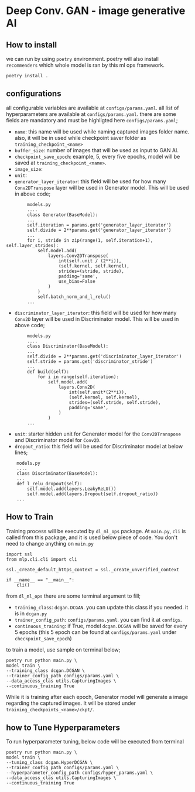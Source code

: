 # Deep Conv. GAN - image generative AI

## How to install

we can run by using `poetry` environment. poetry will also install `recommenders` which whole model is ran by this ml ops framework.
```
poetry install .
```

## configurations
all configurable variables are available at `configs/params.yaml`.
all list of hyperparameters are available at `configs/params.yaml`.
there are some fields are mandatory and must be highligted here `configs/params.yaml`;
- `name`: this name will be used while naming captured images folder name. 
also, it will be in used while checkpoint saver folder as `training_checkpoint_<name>`
- `buffer_size`: number of images that will be used as input to GAN AI.
- `checkpoint_save_epoch`: example, 5, every five epochs, model will be saved at `training_checkpoint_<name>`. 
- `image_size`:
- `unit`: 
- `generator_layer_iterator`: this field will be used for how many `Conv2DTranspose` layer will be used in Generator model. 
This will be used in above code;
```
        models.py
        ....
        class Generator(BaseModel):
        ...
        self.iteration = params.get('generator_layer_iterator')
        self.divide = 2**params.get('generator_layer_iterator')
        ...
        for i, stride in zip(range(1, self.iteration+1), self.layer_strides):
            self.model.add(
                layers.Conv2DTranspose(
                    int(self.unit / (2**i)),
                    (self.kernel, self.kernel),
                    strides=(stride, stride),
                    padding='same',
                    use_bias=False
                )
            )
            self.batch_norm_and_l_relu()
        ...
```

- `discriminator_layer_iterator`: this field will be used for how many `Conv2D` layer will be used in Discriminator model. 
This will be used in above code;
```
        models.py
        ....
        class Discriminator(BaseModel):
        ...
        self.divide = 2**params.get('discriminator_layer_iterator')
        self.stride = params.get('discriminator_stride')
        ...
        def build(self):
            for i in range(self.iteration):
                self.model.add(
                    layers.Conv2D(
                        int(self.unit*(2**i)),
                        (self.kernel, self.kernel),
                        strides=(self.stride, self.stride),
                        padding='same',
                    )
                )
        ...
```
- `unit`: starter hidden unit for Generator model for the `Conv2DTranspose` and Discriminator model for `Conv2D`.
- `dropout_ratio`: this field will be used for Discriminator model at below lines;
```
    models.py
    ....
    class Discriminator(BaseModel):
    ...
    def l_relu_dropout(self):
        self.model.add(layers.LeakyReLU())
        self.model.add(layers.Dropout(self.dropout_ratio)) 
    ...
```

## How to Train

Training process will be executed by `dl_ml_ops` package. At `main.py`, `cli` is called from this package, 
and it is used below piece of code. You don't need to change anything on `main.py`
```
import ssl
from mlp.cli.cli import cli

ssl._create_default_https_context = ssl._create_unverified_context

if __name__ == "__main__":
    cli()
```

from `dl_ml_ops` there are some terminal argument to fill;
- `training_class`: `dcgan.DCGAN`. you can update this class if you needed. it is in `dcgan.py`
- `trainer_config_path`: `configs/params.yaml`. you can find it at `configs`.
- `continuous_training`: if True, model `dcgan.DCGAN` will be saved for every 5 epochs (this  5 epoch can be found at `configs/params.yaml` under `checkpoint_save_epoch`)


to train a model, use sample on terminal below;

```
poetry run python main.py \
model train \
--training_class dcgan.DCGAN \
--trainer_config_path configs/params.yaml \
--data_access_clas utils.CapturingImages \
--continuous_training True
```

While it is training after each epoch, Generator model will generate a image regarding the captured images. It will be stored under `training_checkpoints_<name>/ckpt/`.

## how to Tune Hyperparameters
To run hyperparameter tuning, below code will be executed from terminal
```
poetry run python main.py \
model train \
--tuning_class dcgan.HyperDCGAN \
--trainer_config_path configs/params.yaml \
--hyperparameter_config_path configs/hyper_params.yaml \
--data_access_clas utils.CapturingImages \
--continuous_training True
```
